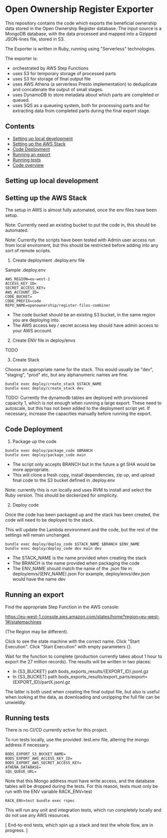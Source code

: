 # Open Ownership Register Exporter

This repository contains the code which exports the beneficial ownership
data stored in the Open Ownership Register database. The input source is
a MongoDB database, with the data processed and mapped into a Gzipped
JSON-lines file, stored in S3.

The Exporter is written in Ruby, running using "Serverless" technologies.

The exporter is:
- orchestrated by AWS Step Functions
- uses S3 for temporary storage of processed parts
- uses S3 for storage of final output file
- uses AWS Athena (a serverless Presto implementation) to deduplicate and
  concatenate the output of small stages.
- uses DynamoDB to store metadata about which parts are completed or
  queued.
- uses SQS as a queueing system, both for processing parts and for
  extracting data from completed parts during the final export stage.

## Contents

- [Setting up local development](#setting-up-local-development)
- [Setting up the AWS Stack](#setting-up-aws-stack)
- [Code Deployment](#code-deployment)
- [Running an export](#running-an-export)
- [Running tests](#running-tests)
- [Code overview](#code-overview)

## Setting up local development

## Setting up the AWS Stack

The setup in AWS is almost fully automated, once the env files have been setup.

Note: Currently need an existing bucket to put the code in, this should be automated.

Note: Currently the scripts have been tested with Admin user access run from local
enviroment, but this should be restricted before adding into any sort of remote scripts. 

1. Create deployment .deploy.env file

Sample .deploy.env
```
AWS_REGION=eu-west-1
ACCESS_KEY_ID=
SECRET_ACCESS_KEY=
AWS_ACCOUNT_ID=
CODE_BUCKET=
CODE_PREFIX=code
REPO_NAME=openownership/register-files-combiner
```

- The code bucket should be an existing S3 bucket, in the same region you are deploying into.
- The AWS access key / secret access key should have admin access to your AWS account.

2. Create ENV file in deploy/envs

TODO


3. Create Stack

Choose an appropriate name for the stack.
This would usually be "dev", "staging", "prod" etc, but any alphanumeric names are fine.

```
bundle exec deploy/create_stack $STACK_NAME
bundle exec deploy/create_stack dev
```

TODO: Currently the dynamodb tables are deployed with provisioned capacity 1, which is
not enough when running a large export. These need to autoscale, but this has not been
added to the deployment script yet. If necessary, increase the capacities manually before
running the export.

## Code Deployment

1. Package up the code

```
bundle exec deploy/package_code $BRANCH
bundle exec deploy/package_code main
```

- The script only accepts BRANCH but in the future a git SHA would be more appropriate.
- This will clone a fresh copy, install dependencies, zip up, and upload final code to
  the S3 bucket defined in .deploy.env

Note: currently this is run locally and uses RVM to install and select the Ruby version.
This should be dockerized for simplicity.

2. Deploy code

Once the code has been packaged up and the stack has been created, the code will need to
be deployed to the stack.

This will update the Lambda environment and the code, but the rest of the settings will
remain unchanged.

```
bundle exec deploy/deploy_code $STACK_NAME $BRANCH $ENV_NAME
bundle exec deploy/deploy_code dev main dev 
```

- The STACK_NAME is the name provided when creating the stack
- The BRANCH is the name provided when packaging the code
- The ENV_NAME should match the name of the .json file in deploy/envs/{ENV_NAME}.json
  For example, deploy/envs/dev.json would have the name dev

## Running an export

Find the appropriate Step Function in the AWS console:

https://eu-west-1.console.aws.amazon.com/states/home?region=eu-west-1#/statemachines

(The Region may be different).

Click to see the state machine with the correct name.
Click "Start Execution".
Click "Start Execution" with empty parameters {}.

Wait for the function to complete (production currently takes about 1 hour to export the 27 million records).
The results will be written in two places:

- In {S3_BUCKET} path bods_exports_results/{EXPORT_ID}.jsonl.gz
- In {S3_BUCKET} path bods_exports_results/export_parts/export={EXPORT_ID}/partX.jsonl.gz

The latter is both used when creating the final output file, but also is useful when looking at the data,
as downloading and unzipping the full file can be unwieldly.

## Running tests

There is no CI/CD currently active for this project.

To run tests locally, use the provided .test.env file, altering the mongo address if
necessary.

```
BODS_EXPORT_S3_BUCKET_NAME=
BODS_EXPORT_AWS_ACCESS_KEY_ID=
BODS_EXPORT_AWS_SECRET_ACCESS_KEY=
ATHENA_DATABASE=
SQS_QUEUE_URL=
```

Note that this Mongo address must have write access, and the database
tables will be dropped during the tests. For this reason, tests must only be run with
the ENV variable RACK_ENV=test

```
RACK_ENV=test bundle exec rspec
```

This will run any unit and integration tests, which run completely locally and do not
use any AWS resources.

[ End-to-end tests, which spin up a stack and test the whole flow, are in progress. ]
